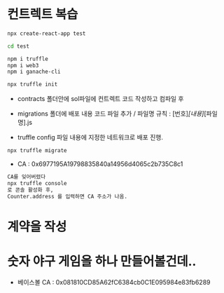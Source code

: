# 컨트렉트 복습

```sh
npx create-react-app test

cd test

npm i truffle
npm i web3
npm i ganache-cli

npx truffle init
```
- contracts 폴더안에 sol파일에 컨트렉트 코드 작성하고 컴파일 후 
- migrations 폴더에 배포 내용 코드 파일 추가 / 파일명 규칙 : [번호]_[내용]_[파일명].js

- truffle config 파일 내용에 지정한 네트워크로 배포 진행.

```sh
npx truffle migrate
```
- CA : 0x6977195A19798835840a14956d4065c2b735C8c1

```sh
CA를 잊어버렸다 
npx truffle console
로 콘솔 활성화 후,
Counter.address 를 입력하면 CA 주소가 나옴.
```

<!-- Available Accounts
==================
(0) 0x3CB1409E62DA7B21207cAF2E4C1c08dE62Edd5E8 (100 ETH)
(1) 0x63C7D4f60E2e91ee236cC6092fe953EcA9004dB6 (100 ETH)
(2) 0x08B8F3A4A77118C78736D89ff948C56929584627 (100 ETH)
(3) 0x3d0397B32502B62a9e1577Ca129f96349D67E79C (100 ETH)
(4) 0xFF0e3Dd77Cbc5C34a60F853E1c019E23EE4a945B (100 ETH)
(5) 0x650964A123432B6d0381E16701B6b34c021C913D (100 ETH)
(6) 0xCeF1d041bddc8ce34881dC2e5389Fa3b1eBfb34B (100 ETH)
(7) 0x171c549c0f3B56eF8aC8E43FD5E2755ce4a29D79 (100 ETH)
(8) 0xDbD1E87E1003aD983636284D7c959a3693E9cbF7 (100 ETH)
(9) 0x8B9f8B5AbC3ed9610305E2BD2FB24C6F6d553DF0 (100 ETH)

Private Keys
==================
(0) 0x89f05409ef0b0e95fb92ac4df7ac135fe7bcd0315c087fadb81ad5052d37e503
(1) 0x06685181d774820ad6a5bb9dc0ec6dec256e917fa8158c900b0e720fa1d3003d
(2) 0x09c4dea33091757c5f8d178cf486c9d3b4e0aea1d11da06a2836ee058dda4f00
(3) 0xc16ee3e94cf200bf8f56a1997aac4cf4b27de4ab72c398c2be7235a85c7fd26c
(4) 0x04d87826fffb4d4e17afd71762e55326b30f35138fc9c59173230831bb4348e2
(5) 0x09be2bc74afc1492a49a5bf99264affaaeb5f80f08d6641e147f143433e73c6d
(6) 0xba3719db519d905ab387754dc3a8f7dc62d8e3d48c92aefddece9fbd9a0d4f67
(7) 0x70a17cea1587449438596145dc60e07dbe82c86831a708482538cd4708997f9f
(8) 0xe20dcd8ef59d46544d64d959f7e8cad07b16fb5ec3576fad9844120dae7cc79c
(9) 0xd722c7e6c32c8bd89497915eed9c5bd410eb5f161247671ecd3a895a8b25c38c -->

# 계약을 작성

# 숫자 야구 게임을 하나 만들어볼건데..

- 베이스볼 CA : 0x081810CD85A62fC6384cb0C1E095984e83fb6289
